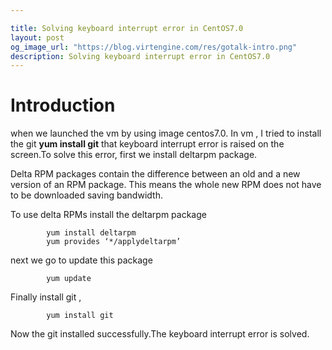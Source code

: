 ```yaml
---

title: Solving keyboard interrupt error in CentOS7.0
layout: post
og_image_url: "https://blog.virtengine.com/res/gotalk-intro.png"
description: Solving keyboard interrupt error in CentOS7.0
---
```


# Introduction

  when we launched the vm by using image centos7.0. In vm , I tried to install the git  **yum install git** that keyboard interrupt error is raised on the screen.To solve this error, first we install deltarpm package.

   Delta RPM packages contain the difference between an old and a new version of an RPM package. This means the whole new RPM does not have to be downloaded saving bandwidth.

To use delta RPMs install the deltarpm package

            yum install deltarpm
            yum provides ‘*/applydeltarpm’

 next we go to update this package

            yum update

 Finally install git ,

            yum install git

  Now the git installed successfully.The keyboard interrupt error is solved.
